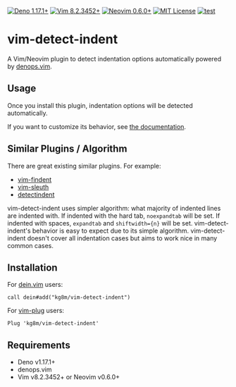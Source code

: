 [![Deno 1.17.1+](https://img.shields.io/badge/Deno-Support%201.17.1-yellowgreen.svg?logo=deno)](https://github.com/denoland/deno/tree/v1.17.1)
[![Vim 8.2.3452+](https://img.shields.io/badge/Vim-Support%208.2.3452%2B-yellowgreen.svg?logo=vim)](https://github.com/vim/vim/tree/v8.2.3452)
[![Neovim 0.6.0+](https://img.shields.io/badge/Neovim-Support%200.6.0-yellowgreen.svg?logo=neovim&logoColor=white)](https://github.com/neovim/neovim/tree/v0.6.0)
[![MIT License](https://img.shields.io/badge/license-MIT-blue.svg)](LICENSE)
[![test](https://github.com/kg8m/vim-detect-indent/actions/workflows/test.yml/badge.svg)](https://github.com/kg8m/vim-detect-indent/actions/workflows/test.yml)


vim-detect-indent
==================================================

A Vim/Neovim plugin to detect indentation options automatically powered by [denops.vim](https://github.com/vim-denops/denops.vim).


Usage
--------------------------------------------------

Once you install this plugin, indentation options will be detected automatically.

If you want to customize its behavior, see [the documentation](doc/vim-detect-indent.txt).


Similar Plugins / Algorithm
--------------------------------------------------

There are great existing similar plugins. For example:

* [vim-findent](https://github.com/lambdalisue/vim-findent)
* [vim-sleuth](https://github.com/tpope/vim-sleuth)
* [detectindent](https://github.com/ciaranm/detectindent)

vim-detect-indent uses simpler algorithm: what majority of indented lines are indented with. If indented with the hard tab, `noexpandtab` will be set.  If indented with spaces, `expandtab` and `shiftwidth={n}` will be set.  vim-detect-indent's behavior is easy to expect due to its simple algorithm.  vim-detect-indent doesn't cover all indentation cases but aims to work nice in many common cases.


Installation
--------------------------------------------------

For [dein.vim](https://github.com/Shougo/dein.vim) users:

```vim
call dein#add("kg8m/vim-detect-indent")
```

For [vim-plug](https://github.com/junegunn/vim-plug) users:

```vim
Plug 'kg8m/vim-detect-indent'
```


Requirements
--------------------------------------------------

* Deno v1.17.1+
* denops.vim
* Vim v8.2.3452+ or Neovim v0.6.0+
